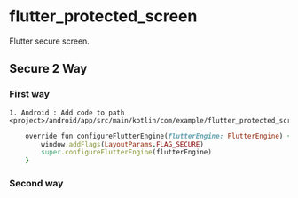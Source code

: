 # flutter_protected_screen
  Flutter secure screen.

## Secure 2 Way

### First way
    1. Android : Add code to path <project>/android/app/src/main/kotlin/com/example/flutter_protected_screen/MainActivity.kt
```ruby
    override fun configureFlutterEngine(flutterEngine: FlutterEngine) {
        window.addFlags(LayoutParams.FLAG_SECURE)
        super.configureFlutterEngine(flutterEngine)
    }
```


### Second way
